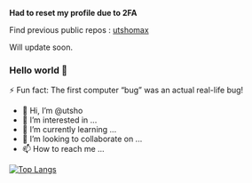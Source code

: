 **Had to reset my profile due to 2FA**

Find previous public repos : [utshomax](https://github.com/utshomax-zz)

Will update soon.

### Hello world 👋
⚡ Fun fact: The first computer “bug” was an actual real-life bug!

- 👋 Hi, I’m @utsho
- 👀 I’m interested in ...
- 🌱 I’m currently learning ...
- 💞️ I’m looking to collaborate on ...
- 📫 How to reach me ... 

[![Top Langs](https://github-readme-stats.vercel.app/api/top-langs/?username=utshomax&layout=compact)](https://github.com/utshomax/github-readme-stats)
